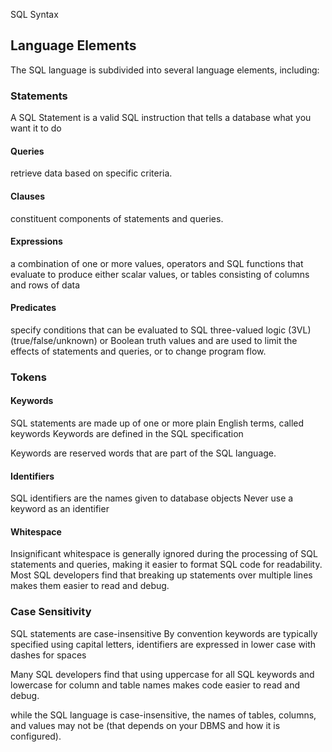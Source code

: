 SQL Syntax

## Language Elements
The SQL language is subdivided into several language elements, including:

### Statements
A SQL Statement is a valid SQL instruction that tells a database what you want it to do

#### Queries
retrieve data based on specific criteria.

#### Clauses
constituent components of statements and queries.


#### Expressions
a combination of one or more values, operators and SQL functions that evaluate to produce either scalar values, or tables consisting of columns and rows of data

#### Predicates
specify conditions that can be evaluated to SQL three-valued logic (3VL) (true/false/unknown) or Boolean truth values and are used to limit the effects of statements and queries, or to change program flow.





### Tokens

#### Keywords

SQL statements are made up of one or more plain English terms, called keywords
Keywords are defined in the SQL specification

Keywords are reserved words that are part of the SQL language.

#### Identifiers
SQL identifiers are the names given to database objects
Never use a keyword as an identifier

#### Whitespace
Insignificant whitespace is generally ignored during the processing of SQL statements and queries, making it easier to format SQL code for readability.
Most SQL developers find that breaking up statements over multiple lines makes them easier to read and debug.




### Case Sensitivity
SQL statements are case-insensitive
By convention
keywords are typically specified using capital letters,
identifiers are expressed in lower case with dashes for spaces

Many SQL developers find that using uppercase for all SQL keywords and lowercase for column and table names makes code easier to read and debug.

while the SQL language is case-insensitive, the names of tables, columns, and values may not be (that depends on your DBMS and how it is configured).
